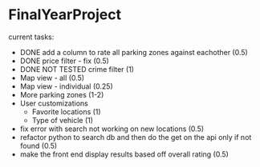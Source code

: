 # FinalYearProject
current tasks:
  - DONE add a column to rate all parking zones against eachother (0.5)
  - DONE price filter - fix (0.5)
  - DONE NOT TESTED crime filter (1)
  - Map view - all (0.5) 
  - Map view - individual (0.25)
  - More parking zones (1-2)
  - User customizations
    - Favorite locations (1)
    - Type of vehicle (1)
  - fix error with search not working on new locations (0.5)
  - refactor python to search db and then do the get on the api only if not found (0.5)
  - make the front end display results based off overall rating (0.5)
   
